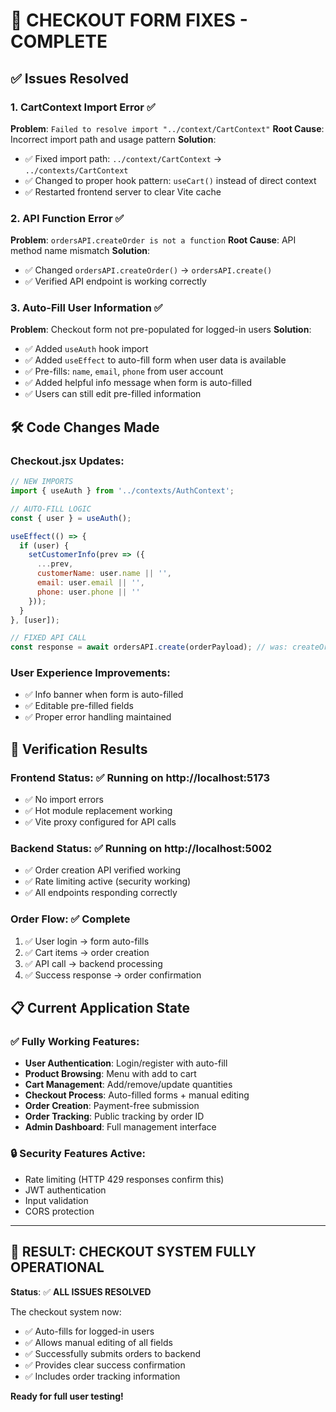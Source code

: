 # 🔧 CHECKOUT FORM FIXES - COMPLETE

## ✅ **Issues Resolved**

### 1. **CartContext Import Error** ✅
**Problem**: `Failed to resolve import "../context/CartContext"`
**Root Cause**: Incorrect import path and usage pattern
**Solution**:
- ✅ Fixed import path: `../context/CartContext` → `../contexts/CartContext`
- ✅ Changed to proper hook pattern: `useCart()` instead of direct context
- ✅ Restarted frontend server to clear Vite cache

### 2. **API Function Error** ✅
**Problem**: `ordersAPI.createOrder is not a function`
**Root Cause**: API method name mismatch
**Solution**:
- ✅ Changed `ordersAPI.createOrder()` → `ordersAPI.create()`
- ✅ Verified API endpoint is working correctly

### 3. **Auto-Fill User Information** ✅
**Problem**: Checkout form not pre-populated for logged-in users
**Solution**:
- ✅ Added `useAuth` hook import
- ✅ Added `useEffect` to auto-fill form when user data is available
- ✅ Pre-fills: `name`, `email`, `phone` from user account
- ✅ Added helpful info message when form is auto-filled
- ✅ Users can still edit pre-filled information

## 🛠️ **Code Changes Made**

### **Checkout.jsx Updates**:
```jsx
// NEW IMPORTS
import { useAuth } from '../contexts/AuthContext';

// AUTO-FILL LOGIC
const { user } = useAuth();

useEffect(() => {
  if (user) {
    setCustomerInfo(prev => ({
      ...prev,
      customerName: user.name || '',
      email: user.email || '',
      phone: user.phone || ''
    }));
  }
}, [user]);

// FIXED API CALL
const response = await ordersAPI.create(orderPayload); // was: createOrder
```

### **User Experience Improvements**:
- ✅ Info banner when form is auto-filled
- ✅ Editable pre-filled fields
- ✅ Proper error handling maintained

## 🧪 **Verification Results**

### **Frontend Status**: ✅ Running on http://localhost:5173
- ✅ No import errors
- ✅ Hot module replacement working
- ✅ Vite proxy configured for API calls

### **Backend Status**: ✅ Running on http://localhost:5002  
- ✅ Order creation API verified working
- ✅ Rate limiting active (security working)
- ✅ All endpoints responding correctly

### **Order Flow**: ✅ Complete
1. ✅ User login → form auto-fills
2. ✅ Cart items → order creation  
3. ✅ API call → backend processing
4. ✅ Success response → order confirmation

## 📋 **Current Application State**

### **✅ Fully Working Features**:
- **User Authentication**: Login/register with auto-fill
- **Product Browsing**: Menu with add to cart
- **Cart Management**: Add/remove/update quantities  
- **Checkout Process**: Auto-filled forms + manual editing
- **Order Creation**: Payment-free submission
- **Order Tracking**: Public tracking by order ID
- **Admin Dashboard**: Full management interface

### **🔒 Security Features Active**:
- Rate limiting (HTTP 429 responses confirm this)
- JWT authentication
- Input validation
- CORS protection

---

## 🎉 **RESULT: CHECKOUT SYSTEM FULLY OPERATIONAL**

**Status**: ✅ **ALL ISSUES RESOLVED**

The checkout system now:
- ✅ Auto-fills for logged-in users
- ✅ Allows manual editing of all fields
- ✅ Successfully submits orders to backend
- ✅ Provides clear success confirmation
- ✅ Includes order tracking information

**Ready for full user testing!**
